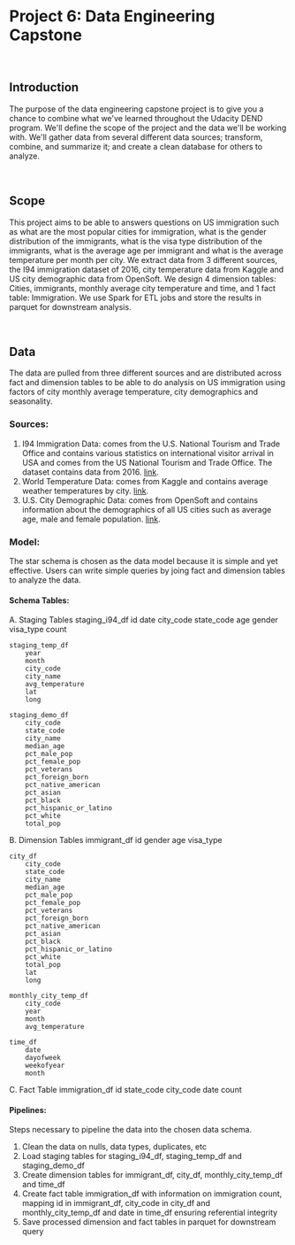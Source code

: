 # Project 6: Data Engineering Capstone

&nbsp;

## Introduction
The purpose of the data engineering capstone project is to give you a chance to combine what we've learned throughout the Udacity DEND program. We'll define the scope of the project and the data we'll be working with. We'll gather data from several different data sources; transform, combine, and summarize it; and create a clean database for others to analyze.

&nbsp;

## Scope
This project aims to be able to answers questions on US immigration such as what are the most popular cities for immigration, what is the gender distribution of the immigrants, what is the visa type distribution of the immigrants, what is the average age per immigrant and what is the average temperature per month per city. We extract data from 3 different sources, the I94 immigration dataset of 2016, city temperature data from Kaggle and US city demographic data from OpenSoft. We design 4 dimension tables: Cities, immigrants, monthly average city temperature and time, and 1 fact table: Immigration. We use Spark for ETL jobs and store the results in parquet for downstream analysis.

&nbsp;

## Data
The data are pulled from three different sources and are distributed across fact and dimension tables to be able to do analysis on US immigration using factors of city monthly average temperature, city demographics and seasonality.

### Sources:
1. I94 Immigration Data: comes from the U.S. National Tourism and Trade Office and contains various statistics on international visitor arrival in USA and comes from the US National Tourism and Trade Office. The dataset contains data from 2016. [link](https://www.kaggle.com/berkeleyearth/climate-change-earth-surface-temperature-data).
2. World Temperature Data: comes from Kaggle and contains average weather temperatures by city. [link](https://www.kaggle.com/berkeleyearth/climate-change-earth-surface-temperature-data).
3. U.S. City Demographic Data: comes from OpenSoft and contains information about the demographics of all US cities such as average age, male and female population. [link](https://public.opendatasoft.com/explore/dataset/us-cities-demographics/export/).

### Model:
The star schema is chosen as the data model because it is simple and yet effective. Users can write simple queries by joing fact and dimension tables to analyze the data.

#### Schema Tables:
A. Staging Tables
    staging_i94_df
        id
        date
        city_code
        state_code
        age
        gender
        visa_type
        count

    staging_temp_df
        year
        month
        city_code
        city_name
        avg_temperature
        lat
        long

    staging_demo_df
        city_code
        state_code
        city_name
        median_age
        pct_male_pop
        pct_female_pop
        pct_veterans
        pct_foreign_born
        pct_native_american
        pct_asian
        pct_black
        pct_hispanic_or_latino
        pct_white
        total_pop

B. Dimension Tables
    immigrant_df
        id
        gender
        age
        visa_type

    city_df
        city_code
        state_code
        city_name
        median_age
        pct_male_pop
        pct_female_pop
        pct_veterans
        pct_foreign_born
        pct_native_american
        pct_asian
        pct_black
        pct_hispanic_or_latino
        pct_white
        total_pop
        lat
        long

    monthly_city_temp_df
        city_code
        year
        month
        avg_temperature

    time_df
        date
        dayofweek
        weekofyear
        month

C. Fact Table
    immigration_df
        id
        state_code
        city_code
        date
        count

#### Pipelines:
Steps necessary to pipeline the data into the chosen data schema.
1. Clean the data on nulls, data types, duplicates, etc
2. Load staging tables for staging_i94_df, staging_temp_df and staging_demo_df
3. Create dimension tables for immigrant_df, city_df, monthly_city_temp_df and time_df
4. Create fact table immigration_df with information on immigration count, mapping id in immigrant_df, city_code in city_df and monthly_city_temp_df and date in time_df ensuring referential integrity
5. Save processed dimension and fact tables in parquet for downstream query

&nbsp;

